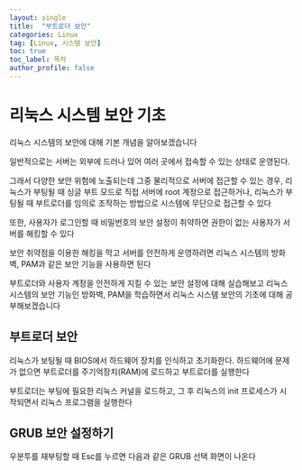 ```yaml
---
layout: single
title:  "부트로더 보안"
categories: Linux
tag: [Linux, 시스템 보안]
toc: true
toc_label: 목차
author_profile: false
---
```


# 리눅스 시스템 보안 기초

리눅스 시스템의 보안에 대해 기본 개념을 알아보겠습니다

일반적으로는 서버는 외부에 드러나 있어 여러 곳에서 접속할 수 있는 상태로 운영된다.

그래서 다양한 보안 위험에 노출되는데 그중 물리적으로 서버에 접근할 수 있는 경우, 리눅스가 부팅될 때 싱글 부트 모드로 직접 서버에 root 계정으로 접근하거나, 리눅스가 부팅될 때 부트로더를 임의로 조작하는 방법으로 시스템에 무단으로 접근할 수 있다

또한, 사용자가 로그인할 때 비밀번호의 보안 설정이 취약하면 권한이 없는 사용자가 서버를 해킹할 수 있다

보안 취약점을 이용한 해킹을 막고 서버를 안전하게 운영하려면 리눅스 시스템의 방화벽, PAM과 같은
보안 기능을 사용하면 된다

부트로더와 사용자 계정을 안전하게 지킬 수 있는 보안 설정에 대해 실습해보고 리눅스 시스템의 보안 기능인 방화벽, PAM을 학습하면서 리눅스 시스템 보안의 기초에 대해 공부해보겠습니다

## 부트로더 보안

리눅스가 보팅될 때 BIOS에서 하드웨어 장치를 인식하고 초기화한다. 하드웨어에 문제가 없으면 부트로더를 주기억장치(RAM)에 로드하고 부트로더를 실행한다

부트로더는 부팅에 필요한 리눅스 커널을 로드하고, 그 후 리눅스의 init 프로세스가 시작되면서 리눅스 프로그램을 실행한다

## GRUB 보안 설정하기

우분투를 재부팅할 때 Esc를 누르면 다음과 같은 GRUB 선택 화면이 나온다



